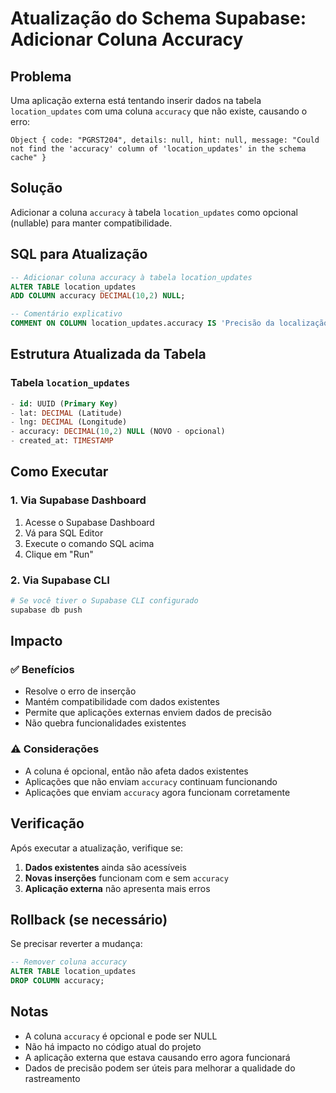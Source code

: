 # Atualização do Schema Supabase: Adicionar Coluna Accuracy

## Problema
Uma aplicação externa está tentando inserir dados na tabela `location_updates` com uma coluna `accuracy` que não existe, causando o erro:

```
Object { code: "PGRST204", details: null, hint: null, message: "Could not find the 'accuracy' column of 'location_updates' in the schema cache" }
```

## Solução
Adicionar a coluna `accuracy` à tabela `location_updates` como opcional (nullable) para manter compatibilidade.

## SQL para Atualização

```sql
-- Adicionar coluna accuracy à tabela location_updates
ALTER TABLE location_updates 
ADD COLUMN accuracy DECIMAL(10,2) NULL;

-- Comentário explicativo
COMMENT ON COLUMN location_updates.accuracy IS 'Precisão da localização em metros (opcional)';
```

## Estrutura Atualizada da Tabela

### Tabela `location_updates`
```sql
- id: UUID (Primary Key)
- lat: DECIMAL (Latitude)
- lng: DECIMAL (Longitude)
- accuracy: DECIMAL(10,2) NULL (NOVO - opcional)
- created_at: TIMESTAMP
```

## Como Executar

### 1. Via Supabase Dashboard
1. Acesse o Supabase Dashboard
2. Vá para SQL Editor
3. Execute o comando SQL acima
4. Clique em "Run"

### 2. Via Supabase CLI
```bash
# Se você tiver o Supabase CLI configurado
supabase db push
```

## Impacto

### ✅ **Benefícios**
- Resolve o erro de inserção
- Mantém compatibilidade com dados existentes
- Permite que aplicações externas enviem dados de precisão
- Não quebra funcionalidades existentes

### ⚠️ **Considerações**
- A coluna é opcional, então não afeta dados existentes
- Aplicações que não enviam `accuracy` continuam funcionando
- Aplicações que enviam `accuracy` agora funcionam corretamente

## Verificação

Após executar a atualização, verifique se:

1. **Dados existentes** ainda são acessíveis
2. **Novas inserções** funcionam com e sem `accuracy`
3. **Aplicação externa** não apresenta mais erros

## Rollback (se necessário)

Se precisar reverter a mudança:

```sql
-- Remover coluna accuracy
ALTER TABLE location_updates 
DROP COLUMN accuracy;
```

## Notas

- A coluna `accuracy` é opcional e pode ser NULL
- Não há impacto no código atual do projeto
- A aplicação externa que estava causando erro agora funcionará
- Dados de precisão podem ser úteis para melhorar a qualidade do rastreamento 